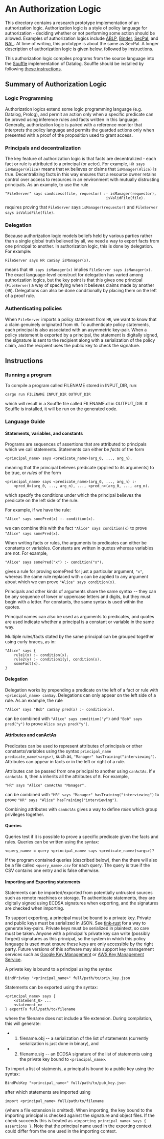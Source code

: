 # An Authorization Logic

This directory contains a research prototype implementation of an authorization
logic. Authorization logic is a style of policy language for authorization -
deciding whether or not performing some action should be allowed. Examples of
authorization logics include
[ABLP](https://homepages.inf.ed.ac.uk/gdp/publications/Calculus_for_Access_Control.pdf),
[Binder](https://web.cs.wpi.edu/~guttman/cs564/papers/binder.pdf),
[SecPal](https://people.mpi-sws.org/~dg/teaching/lis2014/modules/authorization-1-becker07.pdf),
and [NAL](https://www.cs.cornell.edu/fbs/publications/NexusNalRationale.pdf). At
time of writing, this prototype is about the same as SecPal. A longer
description of authorization logic is given below, followed by instructions.

This authorization logic compiles programs from the source language into the
[Souffle](https://souffle-lang.github.io/index.html) implementation of Datalog.
Souffle should be installed by following
[these instructions](https://souffle-lang.github.io/install).

## Summary of Authorization Logic

### Logic Programming

Authorization logics extend some logic programming language (e.g. Datalog,
Prolog), and permit an action only when a specific predicate can be proved using
inference rules and facts written in this language. Generally, authorization
logic is paired with a reference monitor that interprets the policy language and
permits the guarded actions only when presented with a proof of the proposition
used to grant access.

### Principals and decentralization

The key feature of authorization logic is that facts are decentralized - each
fact or rule is attributed to a principal (or actor). For example,
`HR says isManager(Alice)` means that `HR` believes or claims that
`isManager(Alice)` is true. Decentralizing facts in this way ensures that a
resource owner retains control over access to resources in an environment with
mutually distrusting principals. As an example, to use the rule

```
"FileServer" says canAccess(file, requestor) :- isManager(requestor),
                                              isValidFile(file).
```

requires proving that `FileServer` says `isManager(requestor)` and
`FileServer says isValidFile(file)`.

### Delegation

Because authorization logic models beliefs held by various parties rather than a
single global truth believed by all, we need a way to export facts from one
principal to another. In authorization logic, this is done by delegation. For
example:

```
FileServer says HR canSay isManager(x).
```

means that `HR says isManager(x)` implies `FileServer says isManager(x)`. The
exact language-level construct for delegation has varied among authorization
logics, but the key point is that this gives one principal (`FileServer`) a way
of specifying when it believes claims made by another (`HR`). Delegations can
also be done conditionally by placing them on the left of a proof rule.

### Authenticating policies

When `FileServer` imports a policy statement from `HR`, we want to know that a
claim genuinely originated from `HR`. To authenticate policy statements, each
principal is also associated with an asymmetric key-pair. When a policy
statement is exported by a principal, the statement is digitally signed, the
signature is sent to the recipient along with a serialization of the policy
claim, and the recipient uses the public key to check the signature.

## Instructions

### Running a program

To compile a program called FILENAME stored in INPUT_DIR, run:

```
cargo run FILENAME INPUT_DIR OUTPUT_DIR
```

which will result in a Souffle file called FILENAME.dl in OUTPUT_DIR. If Souffle
is installed, it will be run on the generated code.

### Language Guide

#### Statements, variables, and constants

Programs are sequences of assertions that are attributed to principals which we
call statements. Statements can either be _facts_ of the form

```
<principal_name> says <predicate_name>(arg_0, ..., arg_n).
```

meaning that the principal believes predicate (applied to its arguments) to be
true, or _rules_ of the form

```
<principal_name> says <predicate_name>(arg_0, ..., arg_n) :-
    <pred_0>(arg_0, ..., arg_n), ..., <pred_n>(arg_0, ..., arg_n).
```

which specify the conditions under which the principal believes the predicate on
the left side of the rule.

For example, if we have the rule:

```
"Alice" says somePred(x) :- condition(x).
```

we can combine this with the fact `"Alice" says condition(x)` to prove
`"Alice" says somePred(x)`.

When writing facts or rules, the arguments to predicates can either be constants
or variables. Constants are written in quotes whereas variables are not. For
example,

```
"Alice" says somePred("x") :- condition("x").
```

gives a rule for proving somePred for just a particular argument, `"x"`, whereas
the same rule replaced with `x` can be applied to any argument about which we
can prove `"Alice" says condition(x)`.

Principals and other kinds of arguments share the same syntax -- they can be any
sequence of lower or uppercase letters and digits, but they must begin with a
letter. For constants, the same syntax is used within the quotes.

Principal names can also be used as arguments to predicates, and quotes are used
indicate whether a principal is a constant or variable in the same way.

Multiple rules/facts stated by the same principal can be grouped together using
curly braces, as in:

```
"Alice" says {
    rule1(x) :- condition(x).
    rule2(y) :- condition1(y), condition(x).
    someFact(x).
}
```

#### Delegation

Delegation works by prepending a predicate on the left of a fact or rule with
`<principal_name> canSay`. Delegations can only appear on the left side of a
rule. As an example, the rule

```
"Alice" says "Bob" canSay pred(x) :- condition(x).
```

can be combined with `"Alice" says condition("y")` and `"Bob" says pred("y")` to
prove `Alice says pred("y")`.

#### Attributes and canActAs

Predicates can be used to represent attributes of principals or other
constants/variables using the syntax `principal_name predicate_name(<args>)`,
such as, `"Manager" hasTraining("interviewing")`. Attributes can appear in facts
or in the left or right of a rule.

Attributes can be passed from one principal to another using `canActAs`. If
`A canActAs B`, then `A` inherits all the attributes of `B`. For example,

```
"HR" says "Alice" canActAs "Manager".
```

can be combined with `"HR" says "Manager" hasTraining("interviewing")` to prove
`"HR" says "Alice" hasTraining("interviewing")`.

Combining attributes with `canActAs` gives a way to define _roles_ which group
privileges together.

#### Queries

Queries test if it is possible to prove a specific predicate given the facts and
rules. Queries can be written using the syntax:

```
<query_name> = query <principal_name> says <predicate_name>(<args>)?
```

If the program contained queries (described below), then the there will also be
a file called `<query_name>.csv` for each query. The query is true if the CSV
contains one entry and is false otherwise.

#### Importing and Exporting statements

Statements can be imported/exported from potentially untrusted sources such as
remote machines or storage. To authenticate statements, they are digitally
signed using ECDSA signatures when exporting, and the signatures are checked
when importing.

To support exporting, a principal must be bound to a private key. Private and
public keys must be serialized in JSON. See
[tink-rust](https://github.com/project-oak/tink-rust) for a way to generate
key-pairs. Private keys must be serialized in plaintext, so care must be taken.
Anyone with a principal's private key can write (possibly forged) signatures as
this principal, so the system in which this policy language is used must ensure
these keys are only accessible by the right party. Future versions of this
software may also support key management services such as
[Google Key Management](https://cloud.google.com/security-key-management) or
[AWS Key Management Service](https://aws.amazon.com/kms/).

A private key is bound to a principal using the syntax

```
BindPrivKey "<principal_name>" full/path/to/priv_key.json
```

Statements can be exported using the syntax:

```
<principal_name> says {
    <statement_0> ...
    <statement_n>
} exportTo full/path/to/filename
```

where the filename does not include a file extension. During compilation, this
will generate:

- 1. filename.obj -- a serialization of the list of statements (currently
     serialization is just done in binary), and
- 2. filename.sig -- an ECDSA signature of the list of statements using the
     private key bound to `<principal_name>`.

To import a list of statments, a principal is bound to a public key using the
syntax:

```
BindPubKey "<principal_name>" full/path/to/pub_key.json
```

after which statements are imported using

```
import <principal_name> full/path/to/filename
```

(where a file extension is omitted). When importing, the key bound to the
importing principal is checked against the signature and object files. If the
check succeeds this is treated as
`<importing_principal_name> says { assertions }`. Note that the principal name
used in the exporting context could differ from the one used in the importing
context.
